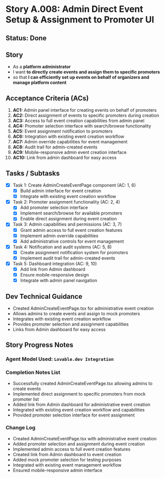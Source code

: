 # Story A.008: Admin Direct Event Setup & Assignment to Promoter UI

## Status: Done

## Story

- As a **platform administrator**
- I want **to directly create events and assign them to specific promoters**
- so that **I can efficiently set up events on behalf of organizers and manage platform content**

## Acceptance Criteria (ACs)

1. **AC1:** Admin panel interface for creating events on behalf of promoters
2. **AC2:** Direct assignment of events to specific promoters during creation
3. **AC3:** Access to full event creation capabilities from admin panel
4. **AC4:** Promoter selection interface with search/browse functionality
5. **AC5:** Event assignment notification to promoters
6. **AC6:** Integration with existing event creation workflow
7. **AC7:** Admin override capabilities for event management
8. **AC8:** Audit trail for admin-created events
9. **AC9:** Mobile-responsive admin event creation interface
10. **AC10:** Link from admin dashboard for easy access

## Tasks / Subtasks

- [x] Task 1: Create AdminCreateEventPage component (AC: 1, 6)
  - [x] Build admin interface for event creation
  - [x] Integrate with existing event creation workflow
- [x] Task 2: Promoter assignment functionality (AC: 2, 4)
  - [x] Add promoter selection interface
  - [x] Implement search/browse for available promoters
  - [x] Enable direct assignment during event creation
- [x] Task 3: Admin capabilities and permissions (AC: 3, 7)
  - [x] Grant admin access to full event creation features
  - [x] Implement admin override capabilities
  - [x] Add administrative controls for event management
- [x] Task 4: Notification and audit systems (AC: 5, 8)
  - [x] Create assignment notification system for promoters
  - [x] Implement audit trail for admin-created events
- [x] Task 5: Dashboard integration (AC: 9, 10)
  - [x] Add link from Admin dashboard
  - [x] Ensure mobile-responsive design
  - [x] Integrate with admin panel navigation

## Dev Technical Guidance

- Created AdminCreateEventPage.tsx for administrative event creation
- Allows admins to create events and assign to mock promoters
- Integrates with existing event creation workflow
- Provides promoter selection and assignment capabilities
- Links from Admin dashboard for easy access

## Story Progress Notes

### Agent Model Used: `Lovable.dev Integration`

### Completion Notes List

- Successfully created AdminCreateEventPage.tsx allowing admins to create events
- Implemented direct assignment to specific promoters from mock promoter list
- Added link from Admin dashboard for administrative event creation
- Integrated with existing event creation workflow and capabilities
- Provided promoter selection interface for event assignment

### Change Log

- Created AdminCreateEventPage.tsx with administrative event creation
- Added promoter selection and assignment during event creation
- Implemented admin access to full event creation features
- Created link from Admin dashboard to event creation
- Added mock promoter selection for testing purposes
- Integrated with existing event management workflow
- Ensured mobile-responsive admin interface 